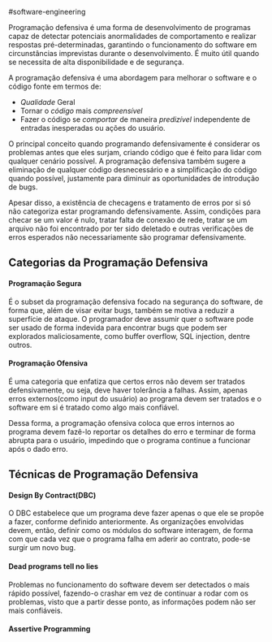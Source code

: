 #software-engineering 

Programação defensiva é uma forma de desenvolvimento de programas capaz de detectar potenciais anormalidades de comportamento e realizar respostas pré-determinadas, garantindo o funcionamento do software em circunstâncias imprevistas durante o desenvolvimento. É muito útil quando se necessita de alta disponibilidade e de segurança.

A programação defensiva é uma abordagem para melhorar o software e o código fonte em termos de:
- *Qualidade* Geral
- Tornar o *código* mais *compreensível*
- Fazer o código se *comportar* de maneira *predizível* independente de entradas inesperadas ou ações do usuário.

O principal conceito quando programando defensivamente é considerar os problemas antes que eles surjam, criando código que é feito para lidar com qualquer cenário possível. A programação defensiva também sugere a eliminação de qualquer código desnecessário e a simplificação do código quando possível, justamente para diminuir as oportunidades de introdução de bugs.

Apesar disso, a existência de checagens e tratamento de erros por si só não categoriza estar programando defensivamente. Assim, condições para checar se um valor é nulo, tratar falta de conexão de rede, tratar se um arquivo não foi encontrado por ter sido deletado e outras verificações de erros esperados não necessariamente são programar defensivamente.

## Categorias da Programação Defensiva
#### Programação Segura
É o subset da programação defensiva focado na segurança do software, de forma que, além de visar evitar bugs, também se motiva a reduzir a superfície de ataque. O programador deve assumir quer o software pode ser usado de forma indevida para encontrar bugs que podem ser explorados maliciosamente, como buffer overflow, SQL injection, dentre outros.

#### Programação Ofensiva
É uma categoria que enfatiza que certos erros não devem ser tratados defensivamente, ou seja, deve haver tolerância a falhas. Assim, apenas erros externos(como input do usuário) ao programa devem ser tratados e o software em si é tratado como algo mais confiável.

Dessa forma, a programação ofensiva coloca que erros internos ao programa devem fazê-lo reportar os detalhes do erro e terminar de forma abrupta para o usuário, impedindo que o programa continue a funcionar após o dado erro.

## Técnicas de Programação Defensiva
#### Design By Contract(DBC)
O DBC estabelece que um programa deve fazer apenas o que ele se propõe a fazer, conforme definido anteriormente. As organizações envolvidas devem, então, definir  como os módulos do software interagem, de forma com que cada vez que o programa falha em aderir ao contrato, pode-se surgir um novo bug.

#### Dead programs tell no lies
Problemas no funcionamento do software devem ser detectados o mais rápido possível, fazendo-o crashar em vez de continuar a rodar com os problemas, visto que a partir desse ponto, as informações podem não ser mais confiáveis.

#### Assertive Programming
